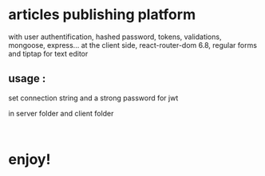 # articles publishing platform

with user authentification, hashed password, tokens, validations, mongoose, express...
at the client side, react-router-dom 6.8, regular forms and tiptap for text editor

## usage :

set connection string and a strong password for jwt

in server folder and client folder

```npm i && npm run dev


```

# enjoy!
